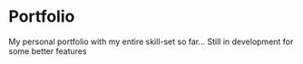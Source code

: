 # Portfolio
My personal portfolio with my entire skill-set so far... Still in development for some better features
